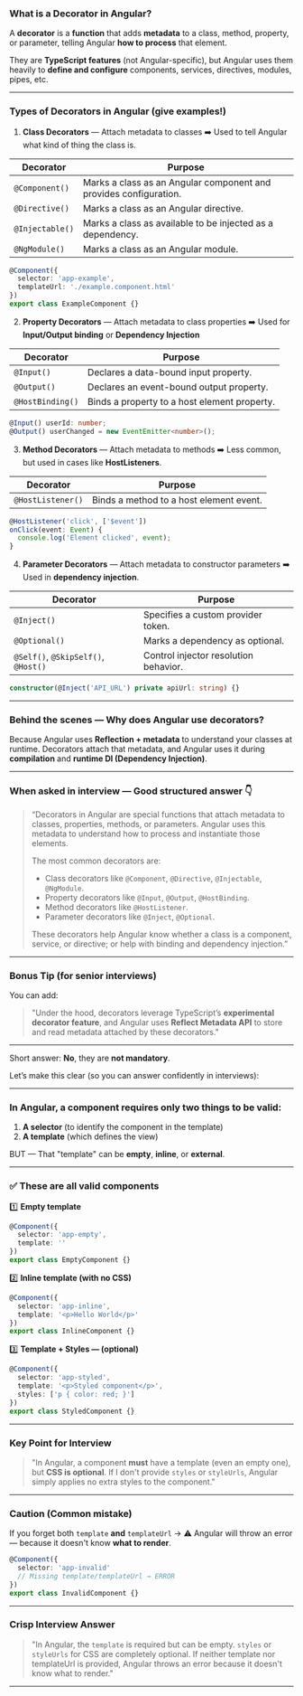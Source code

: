 ### **What is a Decorator in Angular?**

A **decorator** is a **function** that adds **metadata** to a class, method, property, or parameter, telling Angular **how to process** that element.

They are **TypeScript features** (not Angular-specific), but Angular uses them heavily to **define and configure** components, services, directives, modules, pipes, etc.

---

### **Types of Decorators in Angular** (give examples!)

1. **Class Decorators** — Attach metadata to classes
   ➡️ Used to tell Angular what kind of thing the class is.

| Decorator       | Purpose                                                           |
| --------------- | ----------------------------------------------------------------- |
| `@Component()`  | Marks a class as an Angular component and provides configuration. |
| `@Directive()`  | Marks a class as an Angular directive.                            |
| `@Injectable()` | Marks a class as available to be injected as a dependency.        |
| `@NgModule()`   | Marks a class as an Angular module.                               |

```ts
@Component({
  selector: 'app-example',
  templateUrl: './example.component.html'
})
export class ExampleComponent {}
```

2. **Property Decorators** — Attach metadata to class properties
   ➡️ Used for **Input/Output binding** or **Dependency Injection**

| Decorator        | Purpose                                      |
| ---------------- | -------------------------------------------- |
| `@Input()`       | Declares a data-bound input property.        |
| `@Output()`      | Declares an event-bound output property.     |
| `@HostBinding()` | Binds a property to a host element property. |

```ts
@Input() userId: number;
@Output() userChanged = new EventEmitter<number>();
```

3. **Method Decorators** — Attach metadata to methods
   ➡️ Less common, but used in cases like **HostListeners**.

| Decorator         | Purpose                                 |
| ----------------- | --------------------------------------- |
| `@HostListener()` | Binds a method to a host element event. |

```ts
@HostListener('click', ['$event'])
onClick(event: Event) {
  console.log('Element clicked', event);
}
```

4. **Parameter Decorators** — Attach metadata to constructor parameters
   ➡️ Used in **dependency injection**.

| Decorator                           | Purpose                               |
| ----------------------------------- | ------------------------------------- |
| `@Inject()`                         | Specifies a custom provider token.    |
| `@Optional()`                       | Marks a dependency as optional.       |
| `@Self()`, `@SkipSelf()`, `@Host()` | Control injector resolution behavior. |

```ts
constructor(@Inject('API_URL') private apiUrl: string) {}
```

---

### **Behind the scenes** — Why does Angular use decorators?

Because Angular uses **Reflection + metadata** to understand your classes at runtime.
Decorators attach that metadata, and Angular uses it during **compilation** and **runtime DI (Dependency Injection)**.

---

### **When asked in interview — Good structured answer** 👇

> “Decorators in Angular are special functions that attach metadata to classes, properties, methods, or parameters. Angular uses this metadata to understand how to process and instantiate those elements.
>
> The most common decorators are:
>
> * Class decorators like `@Component`, `@Directive`, `@Injectable`, `@NgModule`.
> * Property decorators like `@Input`, `@Output`, `@HostBinding`.
> * Method decorators like `@HostListener`.
> * Parameter decorators like `@Inject`, `@Optional`.
>
> These decorators help Angular know whether a class is a component, service, or directive; or help with binding and dependency injection.”

---

### **Bonus Tip (for senior interviews)**

You can add:

> "Under the hood, decorators leverage TypeScript’s **experimental decorator feature**, and Angular uses **Reflect Metadata API** to store and read metadata attached by these decorators."

---
Short answer: **No**, they are **not mandatory**.

Let’s make this clear (so you can answer confidently in interviews):

---

### **In Angular, a component requires only two things** to be valid:

1. **A selector** (to identify the component in the template)
2. **A template** (which defines the view)

BUT —
That "template" can be **empty**, **inline**, or **external**.

---

### ✅ **These are all valid components**

1️⃣ **Empty template**

```ts
@Component({
  selector: 'app-empty',
  template: ''
})
export class EmptyComponent {}
```

2️⃣ **Inline template (with no CSS)**

```ts
@Component({
  selector: 'app-inline',
  template: '<p>Hello World</p>'
})
export class InlineComponent {}
```

3️⃣ **Template + Styles — (optional)**

```ts
@Component({
  selector: 'app-styled',
  template: '<p>Styled component</p>',
  styles: ['p { color: red; }']
})
export class StyledComponent {}
```

---

### **Key Point for Interview**

> "In Angular, a component **must** have a template (even an empty one), but **CSS is optional**.
> If I don't provide `styles` or `styleUrls`, Angular simply applies no extra styles to the component."

---

### **Caution (Common mistake)**

If you forget both `template` **and** `templateUrl` →
⚠️ Angular will throw an error — because it doesn't know **what to render**.

```ts
@Component({
  selector: 'app-invalid'
  // Missing template/templateUrl → ERROR
})
export class InvalidComponent {}
```

---

### **Crisp Interview Answer**

> "In Angular, the `template` is required but can be empty.
> `styles` or `styleUrls` for CSS are completely optional.
> If neither template nor templateUrl is provided, Angular throws an error because it doesn't know what to render."

---
